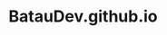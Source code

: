 # BatauDev.github.io
<header>
<script async src="https://pagead2.googlesyndication.com/pagead/js/adsbygoogle.js?client=ca-pub-1674695256561865"
     crossorigin="anonymous"></script>
</head>
